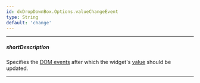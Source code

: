 ```yaml
---
id: dxDropDownBox.Options.valueChangeEvent
type: String
default: 'change'
---
```

---
##### shortDescription
Specifies the <a href="https://en.wikipedia.org/wiki/DOM_events" target="_blank">DOM events</a> after which the widget's [value]({basewidgetpath}/Configuration/#value) should be updated.

---
